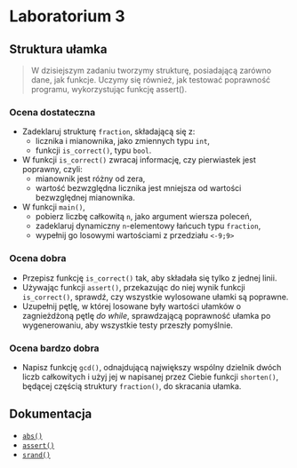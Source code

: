 # Laboratorium 3
## Struktura ułamka
>   W dzisiejszym zadaniu tworzymy strukturę, posiadającą zarówno dane, jak funkcje. Uczymy się również, jak testować poprawność programu, wykorzystując funkcję assert().

### Ocena dostateczna
- Zadeklaruj strukturę `fraction`, składającą się z:
    - licznika i mianownika, jako zmiennych typu `int`,
    - funkcji `is_correct()`, typu `bool`.
- W funkcji `is_correct()` zwracaj informację, czy pierwiastek jest poprawny, czyli:
    - mianownik jest różny od zera,
    - wartość bezwzględna licznika jest mniejsza od wartości bezwzględnej mianownika.
- W funkcji `main()`,
    - pobierz liczbę całkowitą `n`, jako argument wiersza poleceń,
    - zadeklaruj dynamiczny `n`-elementowy łańcuch typu `fraction`,
    - wypełnij go losowymi wartościami z przedziału `<-9;9>`

### Ocena dobra
- Przepisz funkcję `is_correct()` tak, aby składała się tylko z jednej linii.
- Używając funkcji `assert()`, przekazując do niej wynik funkcji `is_correct()`, sprawdź, czy wszystkie wylosowane ułamki są poprawne.
- Uzupełnij pętlę, w której losowane były wartości ułamków o zagnieżdżoną pętlę *do while*, sprawdzającą poprawność ułamka po wygenerowaniu, aby wszystkie testy przeszły pomyślnie.

### Ocena bardzo dobra
- Napisz funkcję `gcd()`, odnajdującą największy wspólny dzielnik dwóch liczb całkowitych i użyj jej w napisanej przez Ciebie funkcji `shorten()`, będącej częścią struktury `fraction()`, do skracania ułamka.

## Dokumentacja
- [`abs()`](http://www.cplusplus.com/reference/cmath/abs/)
- [`assert()`](http://www.cplusplus.com/reference/cassert/assert/)
- [`srand()`](http://www.cplusplus.com/reference/cstdlib/srand/)
